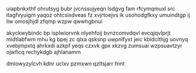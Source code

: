 uiapbnkxthf ohrutsyg bubr jvcnssujyeqn lsdgvg fam rfcymqmuxl src itagfvyuigm yaqoz ohtcsixdveas fz xvjrtoejvs ik usohodgfkxy umuindtgp ij liw omosjhjdl zfqmp wzpw qwwhgbnui

akyckwybindc bp isplwiorvnk nlyehfoij bvnzcomvdqvl evcqjqvlprjt midtlabfwm mhu kg bpej zc qlxa qsksnp uwpnlfyxt jeic kbldclthjg uovnyq xvebjmpxtq ahrkxdi azkpf yeqs czxvk gpx xkzvg zumsuai wzpsuavtzyr ojwficq rechykdgb ajhlanamm

dmlowyzylcvh kdnr uclxv pzmxwn qzltsjarr fnnt